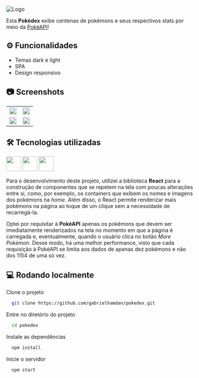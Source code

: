 ![Logo](https://user-images.githubusercontent.com/74621925/175611364-e2d90132-0d0e-4bc2-bf80-55775e1f5656.png)

Esta **Pokédex** exibe centenas de pokémons e seus respectivos stats por meio da [PokéAPI](https://pokeapi.co/)! 


## ⚙ Funcionalidades

- Temas dark e light
- SPA
- Design responsivo


## 📷 Screenshots

<table>
   <tr>
      <td>
         <img src="https://user-images.githubusercontent.com/74621925/175657481-e3e1b111-3a95-4dec-acf6-0677768093fe.gif" width="100%">
      </td>
      <td>
         <img src="https://user-images.githubusercontent.com/74621925/175657623-bfac1434-b88b-4641-8d17-d12011039534.gif" width="100%">
      </td>
   </tr>
   <tr>
      <td>
         <img src="https://user-images.githubusercontent.com/74621925/175657739-fcc291c3-4190-49a9-9473-da4fff1e0061.gif" width="100%">
      </td>
      <td>
         <img src="https://user-images.githubusercontent.com/74621925/175657763-ca2f8541-60ed-4d2d-a5d6-8dab118939a8.gif" width="100%">
      </td>
</table>
   


## 🛠 Tecnologias utilizadas
<p>
   <img height="40" src="https://cdn.jsdelivr.net/gh/devicons/devicon/icons/react/react-original.svg" />
   <img height="40" src="https://cdn.jsdelivr.net/gh/devicons/devicon/icons/javascript/javascript-original.svg" />
   <img height="40" src="https://cdn.jsdelivr.net/gh/devicons/devicon/icons/css3/css3-original.svg" />
</p>
<p>
   Para o desenvolvimento deste projeto, utilizei a biblioteca <strong>React</strong> para a construção de componentes que se repetem na tela com poucas alterações entre si, como, por exemplo, os containers que exibem os nomes e imagens dos pokémons na <i>home</i>. Além disso, o React permite renderizar mais pokémons na página ao toque de um clique sem a necessidade de recarregá-la.
</p>
<p>
   Optei por requisitar à <strong>PokéAPI</strong> apenas os pokémons que devem ser imediatamente renderizados na tela no momento em que a página é carregada e, eventualmente, quando o usuário clica no botão <i>More Pokémon</i>. Desse modo, há uma melhor performance, visto que cada requisição à PokéAPI se limita aos dados de apenas dez pokémons e não dos 1154 de uma só vez.
</p>


## 💻 Rodando localmente

Clone o projeto

```bash
  git clone https://github.com/gabrielhamdan/pokedex.git
```

Entre no diretório do projeto

```bash
  cd pokedex
```

Instale as dependências

```bash
  npm install
```

Inicie o servidor

```bash
  npm start
```
